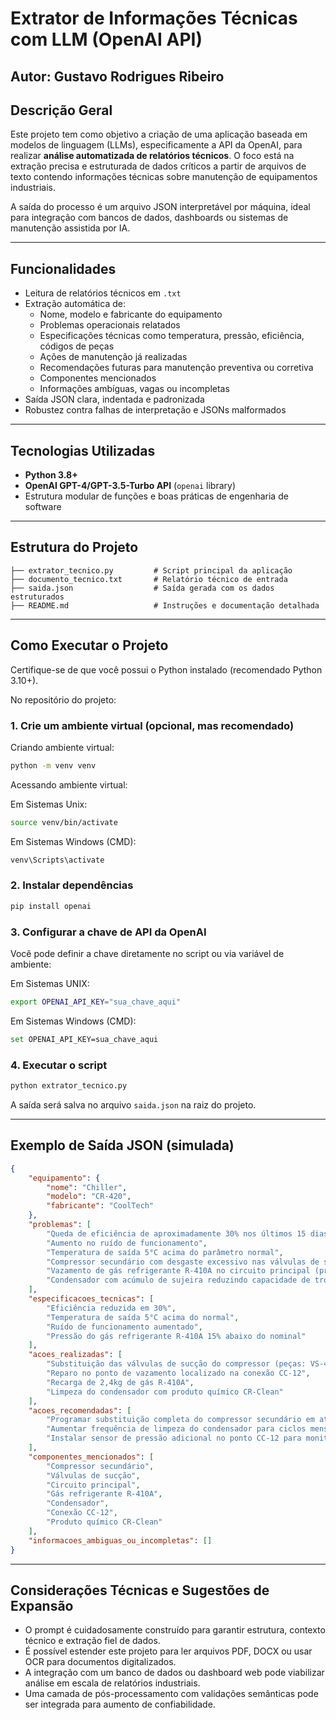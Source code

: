 # Extrator de Informações Técnicas com LLM (OpenAI API)

## Autor: Gustavo Rodrigues Ribeiro

## Descrição Geral

Este projeto tem como objetivo a criação de uma aplicação baseada em modelos de linguagem (LLMs), especificamente a API da OpenAI, para realizar **análise automatizada de relatórios técnicos**. O foco está na extração precisa e estruturada de dados críticos a partir de arquivos de texto contendo informações técnicas sobre manutenção de equipamentos industriais.

A saída do processo é um arquivo JSON interpretável por máquina, ideal para integração com bancos de dados, dashboards ou sistemas de manutenção assistida por IA.

---

## Funcionalidades

- Leitura de relatórios técnicos em `.txt`
- Extração automática de:
  - Nome, modelo e fabricante do equipamento
  - Problemas operacionais relatados
  - Especificações técnicas como temperatura, pressão, eficiência, códigos de peças
  - Ações de manutenção já realizadas
  - Recomendações futuras para manutenção preventiva ou corretiva
  - Componentes mencionados
  - Informações ambíguas, vagas ou incompletas
- Saída JSON clara, indentada e padronizada
- Robustez contra falhas de interpretação e JSONs malformados

---

## Tecnologias Utilizadas

- **Python 3.8+**
- **OpenAI GPT-4/GPT-3.5-Turbo API** (`openai` library)
- Estrutura modular de funções e boas práticas de engenharia de software

---

## Estrutura do Projeto

```
├── extrator_tecnico.py         # Script principal da aplicação
├── documento_tecnico.txt       # Relatório técnico de entrada
├── saida.json                  # Saída gerada com os dados estruturados
├── README.md                   # Instruções e documentação detalhada
```

---

## Como Executar o Projeto

Certifique-se de que você possui o Python instalado (recomendado Python 3.10+).

No repositório do projeto:

### 1. Crie um ambiente virtual (opcional, mas recomendado)

Criando ambiente virtual:

```bash
python -m venv venv
```

Acessando ambiente virtual:

Em Sistemas Unix:

```bash
source venv/bin/activate
```

Em Sistemas Windows (CMD):

```bash
venv\Scripts\activate
```

### 2. Instalar dependências

```bash
pip install openai
```

### 3. Configurar a chave de API da OpenAI

Você pode definir a chave diretamente no script ou via variável de ambiente:

Em Sistemas UNIX:

```bash
export OPENAI_API_KEY="sua_chave_aqui"
```

Em Sistemas Windows (CMD):

```bash
set OPENAI_API_KEY=sua_chave_aqui
```

### 4. Executar o script

```bash
python extrator_tecnico.py
```

A saída será salva no arquivo `saida.json` na raiz do projeto.

---

## Exemplo de Saída JSON (simulada)

```json
{
    "equipamento": {
        "nome": "Chiller",
        "modelo": "CR-420",
        "fabricante": "CoolTech"
    },
    "problemas": [
        "Queda de eficiência de aproximadamente 30% nos últimos 15 dias",
        "Aumento no ruído de funcionamento",
        "Temperatura de saída 5°C acima do parâmetro normal",
        "Compressor secundário com desgaste excessivo nas válvulas de sucção",
        "Vazamento de gás refrigerante R-410A no circuito principal (pressão 15% abaixo do nominal)",
        "Condensador com acúmulo de sujeira reduzindo capacidade de troca térmica"
    ],
    "especificacoes_tecnicas": [
        "Eficiência reduzida em 30%",
        "Temperatura de saída 5°C acima do normal",
        "Ruído de funcionamento aumentado",
        "Pressão do gás refrigerante R-410A 15% abaixo do nominal"
    ],
    "acoes_realizadas": [
        "Substituição das válvulas de sucção do compressor (peças: VS-42B e VS-42C)",
        "Reparo no ponto de vazamento localizado na conexão CC-12",
        "Recarga de 2,4kg de gás R-410A",
        "Limpeza do condensador com produto químico CR-Clean"
    ],
    "acoes_recomendadas": [
        "Programar substituição completa do compressor secundário em até 60 dias",
        "Aumentar frequência de limpeza do condensador para ciclos mensais",
        "Instalar sensor de pressão adicional no ponto CC-12 para monitoramento contínuo"
    ],
    "componentes_mencionados": [
        "Compressor secundário",
        "Válvulas de sucção",
        "Circuito principal",
        "Gás refrigerante R-410A",
        "Condensador",
        "Conexão CC-12",
        "Produto químico CR-Clean"
    ],
    "informacoes_ambiguas_ou_incompletas": []
}
```

---

## Considerações Técnicas e Sugestões de Expansão

- O prompt é cuidadosamente construído para garantir estrutura, contexto técnico e extração fiel de dados.
- É possível estender este projeto para ler arquivos PDF, DOCX ou usar OCR para documentos digitalizados.
- A integração com um banco de dados ou dashboard web pode viabilizar análise em escala de relatórios industriais.
- Uma camada de pós-processamento com validações semânticas pode ser integrada para aumento de confiabilidade.
